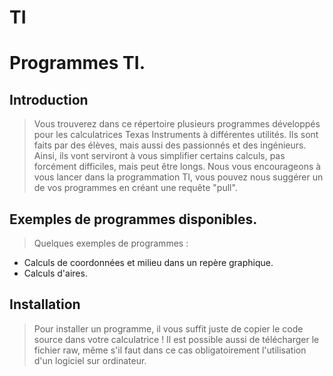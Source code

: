 # TI
# Programmes TI.

## Introduction

> Vous trouverez dans ce répertoire plusieurs programmes développés pour les calculatrices Texas Instruments à différentes utilités. Ils sont faits par des élèves, mais aussi des passionnés et des ingénieurs. Ainsi, ils vont serviront à vous simplifier certains calculs, pas forcément difficiles, mais peut être longs. Nous vous encourageons à vous lancer dans la programmation TI, vous pouvez nous suggérer un de vos programmes en créant une requête "pull".

## Exemples de programmes disponibles.

>Quelques exemples de programmes :
 - Calculs de coordonnées et milieu dans un repère graphique.
 - Calculs d'aires.

## Installation

> Pour installer un programme, il vous suffit juste de copier le code source dans votre calculatrice ! Il est possible aussi de télécharger le fichier raw, même s'il faut dans ce cas obligatoirement l'utilisation d'un logiciel sur ordinateur.
